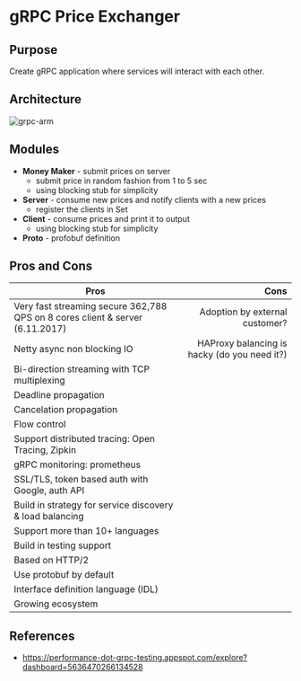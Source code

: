 # gRPC Price Exchanger

## Purpose 

Create gRPC application where services will interact with each other. 

## Architecture

![grpc-arm](https://user-images.githubusercontent.com/4140597/32380618-6967a49c-c0a8-11e7-8897-e1851aba038d.png)

## Modules 

* **Money Maker** - submit prices on server 
  * submit price in random fashion from 1 to 5 sec
  * using blocking stub for simplicity
* **Server** - consume new prices and notify clients with a new prices
  * register the clients in Set  
* **Client** - consume prices and print it to output
  * using blocking stub for simplicity
* **Proto** - profobuf definition

## Pros and Cons


| Pros          | Cons| 
| ------------- |-------------:|
| Very fast streaming secure 362,788 QPS on 8 cores client & server (6.11.2017) | Adoption by external customer?  | 
| Netty async non blocking IO  | HAProxy balancing is hacky (do you need it?) | 
| Bi-direction streaming with TCP multiplexing      | |
| Deadline propagation | | 
| Cancelation propagation | |
| Flow control || 
| Support distributed tracing: Open Tracing, Zipkin || 
| gRPC monitoring: prometheus ||
| SSL/TLS, token based auth with Google, auth API ||
| Build in strategy for service discovery & load balancing || 
| Support more than 10+ languages ||
| Build in testing support||
| Based on HTTP/2|| 
| Use protobuf by default||
| Interface definition language (IDL) || 
| Growing ecosystem ||




## References

* https://performance-dot-grpc-testing.appspot.com/explore?dashboard=5636470266134528
